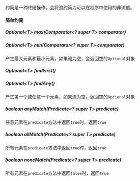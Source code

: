约简是一种终结操作，会将流约简为可以在程序中使用的非流值。
#### 简单约简
##### Optional\<T> max(Comparator\<? super T> comparator)
##### Optional\<T> min(Comparator\<? super T> comparator)
产生最大元素和最小元素，如果流为空，会返回空的`Optional`对象
##### Optional\<T> findFirst()
##### Optional\<T> findAny()
产生第一个或任意一个元素，如果流为空，返回空的`Optional`对象
##### boolean anyMatch(Predicate\<? super T> predicate)
任意元素在`predicate`方法中返回`true`时，返回`true`
##### boolean allMatch(Predicate\<? super T> predicate)
所有元素在`predicate`方法中返回`true`时，返回`true`
##### boolean noneMatch(Predicate\<? super T> predicate)
所有元素在`predicate`方法中返回`false`时，返回`true`
